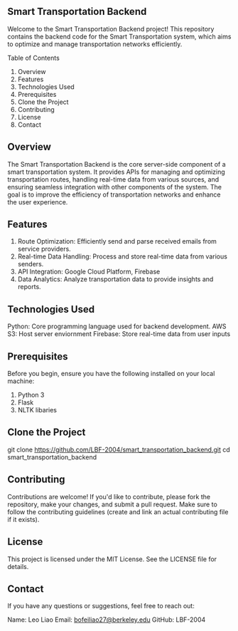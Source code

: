 ## Smart Transportation Backend
Welcome to the Smart Transportation Backend project! This repository contains the backend code for the Smart Transportation system, which aims to optimize and manage transportation networks efficiently.

Table of Contents
1. Overview
2. Features
3. Technologies Used
4. Prerequisites
5. Clone the Project
6. Contributing
7. License
8. Contact

## Overview
The Smart Transportation Backend is the core server-side component of a smart transportation system. It provides APIs for managing and optimizing transportation routes, handling real-time data from various sources, and ensuring seamless integration with other components of the system. The goal is to improve the efficiency of transportation networks and enhance the user experience.

## Features
1. Route Optimization: Efficiently send and parse received emails from service providers.
2. Real-time Data Handling: Process and store real-time data from various senders.
3. API Integration: Google Cloud Platform, Firebase
4. Data Analytics: Analyze transportation data to provide insights and reports.

## Technologies Used
Python: Core programming language used for backend development.
AWS S3: Host server enviornment
Firebase: Store real-time data from user inputs

## Prerequisites
Before you begin, ensure you have the following installed on your local machine:

1. Python 3
2. Flask
3. NLTK libaries

## Clone the Project
git clone https://github.com/LBF-2004/smart_transportation_backend.git
cd smart_transportation_backend

## Contributing
Contributions are welcome! If you'd like to contribute, please fork the repository, make your changes, and submit a pull request. Make sure to follow the contributing guidelines (create and link an actual contributing file if it exists).

## License
This project is licensed under the MIT License. See the LICENSE file for details.

## Contact
If you have any questions or suggestions, feel free to reach out:

Name: Leo Liao
Email: bofeiliao27@berkeley.edu
GitHub: LBF-2004
